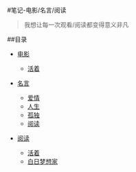 
#笔记-电影/名言/阅读
>我想让每一次观看/阅读都变得意义非凡

##目录
*   [电影](http://github.HandsoFangzhihao.com/#电影)
	*   [活着](http://github.HandsoFangzhihao.com/#活着)
	
*   [名言](http://github.HandsoFangzhihao.com/#名言)
	*   [爱情](http://github.HandsoFangzhihao.com/#爱情)
	*   [人生](http://github.HandsoFangzhihao.com/#人生)
	*   [孤独](http://github.HandsoFangzhihao.com/#孤独)
	*   [阅读](http://github.HandsoFangzhihao.com/#阅读)

*   [阅读](http://github.HandsoFangzhihao.com/#阅读)

	*   [活着](http://github.HandsoFangzhihao.com/#活着)
	*   [白日梦想家](http://github.HandsoFangzhihao.com/#白日梦想家)